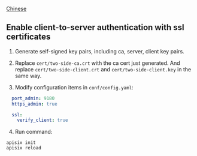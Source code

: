 <!--
#
# Licensed to the Apache Software Foundation (ASF) under one or more
# contributor license agreements.  See the NOTICE file distributed with
# this work for additional information regarding copyright ownership.
# The ASF licenses this file to You under the Apache License, Version 2.0
# (the "License"); you may not use this file except in compliance with
# the License.  You may obtain a copy of the License at
#
#     http://www.apache.org/licenses/LICENSE-2.0
#
# Unless required by applicable law or agreed to in writing, software
# distributed under the License is distributed on an "AS IS" BASIS,
# WITHOUT WARRANTIES OR CONDITIONS OF ANY KIND, either express or implied.
# See the License for the specific language governing permissions and
# limitations under the License.
#
-->

[Chinese](zh-cn/two-side-auth-with-ssl.md)

## Enable client-to-server authentication with ssl certificates

1. Generate self-signed key pairs, including ca, server, client key pairs.

2. Replace `cert/two-side-ca.crt` with the ca cert just generated. And replace `cert/two-side-client.crt` and `cert/two-side-client.key` in the same way.

3. Modify configuration items in `conf/config.yaml`:
```yaml
  port_admin: 9180
  https_admin: true

  ssl:
    verify_client: true   
```

4. Run command:
```shell
apisix init
apisix reload
```